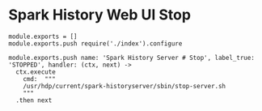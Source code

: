 # Spark History Web UI Stop

    module.exports = []
    module.exports.push require('./index').configure

    module.exports.push name: 'Spark History Server # Stop', label_true: 'STOPPED', handler: (ctx, next) ->
      ctx.execute
        cmd:  """
        /usr/hdp/current/spark-historyserver/sbin/stop-server.sh
        """
      .then next
